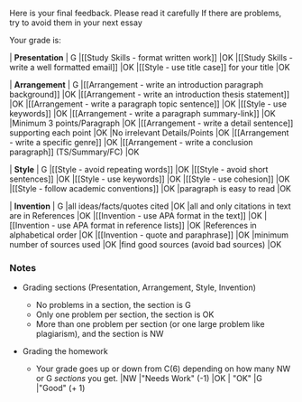 
Here is your final feedback. Please read it carefully
If there are problems, try to avoid them in your next essay

Your grade is:

| __Presentation__ 															|<blue> G </blue>
|[[Study Skills - format written work]] 										|<blue>OK</blue>
|[[Study Skills - write a well formatted email]] 							|<blue>OK</blue>
|[[Style - use title case]] for your title 									|<blue>OK</blue>

| __Arrangement__ 															|<blue> G </blue>
|[[Arrangement - write an introduction paragraph background]] 				|<blue>OK</blue><red> </red>
|[[Arrangement - write an introduction thesis statement]] 					|<blue>OK</blue><red> </red>
|[[Arrangement - write a paragraph topic sentence]] 							|<blue>OK</blue><red> </red>
|[[Style - use keywords]]  													|<blue>OK</blue><red> </red>
|[[Arrangement - write a paragraph summary-link]] 							|<blue>OK</blue><red> </red>
|Minimum 3 points/Paragraph 													|<blue>OK</blue><red> </red>
|[[Arrangement - write a detail sentence]] supporting each point				|<blue>OK</blue><red> </red>
|No irrelevant Details/Points  												|<blue>OK</blue><red> </red>
|[[Arrangement - write a specific genre]]									|<blue>OK</blue><red> </red>
|[[Arrangement - write a conclusion paragraph]] (TS/Summary/FC) 				|<blue>OK</blue><red> </red>

| __Style__ 																	|<blue> G </blue>
|[[Style - avoid repeating words]] 											|<blue>OK</blue><red> </red>
|[[Style - avoid short sentences]]											|<blue>OK</blue><red> </red>
|[[Style - use keywords]] 													|<blue>OK</blue><red> </red>
|[[Style - use cohesion]] 													|<blue>OK</blue><red> </red>
|[[Style - follow academic conventions]] 									|<blue>OK</blue><red> </red>
|paragraph is easy to read 												 	|<blue>OK</blue><red> </red>

| __Invention__ 																|<blue> G </blue>
|all ideas/facts/quotes cited												|<blue>OK</blue><red> </red>
|all and only citations in text are in References                            |<blue>OK</blue><red> </red>
|[[Invention - use APA format in the text]]					  	            |<blue>OK</blue><red> </red>
|[[Invention - use APA format in reference lists]]					  		|<blue>OK</blue><red> </red>
|References in alphabetical order                                            |<blue>OK</blue><red> </red>
|[[Invention - quote and paraphrase]] 					 					|<blue>OK</blue><red> </red>
|minimum number of sources used 												|<blue>OK</blue><red> </red>
|find good sources (avoid bad sources)										|<blue>OK</blue><red> </red>

### Notes
* Grading sections (Presentation, Arrangement, Style, Invention)
    * No problems in a section, the section is <green>G</green>
    * Only one problem per section, the section is <blue>OK</blue>
    * More than one problem per section (or one large problem like plagiarism), and the section is <red>NW</red>

* Grading the homework
    * Your grade goes up or down from C(6) depending on how many NW or G _sections_ you get.
|<red>NW</red>       |"Needs Work" (-1)
|<blue>OK</blue>     | "OK"
|<green>G</green>    |"Good" (+ 1)
